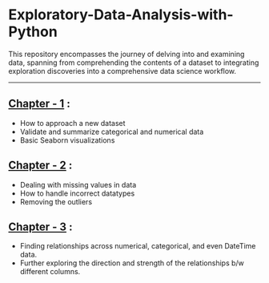 # Exploratory-Data-Analysis-with-Python

This repository encompasses the journey of delving into and examining data, spanning from comprehending the contents of a dataset to integrating exploration discoveries into a comprehensive data science workflow.


-----

## [Chapter - 1](https://github.com/Ravjot03/Exploratory-Data-Analysis-with-Python/blob/main/EDA-Chapter-1.ipynb) :
- How to approach a new dataset
- Validate and summarize categorical and numerical data
- Basic Seaborn visualizations


## [Chapter - 2](https://github.com/Ravjot03/Exploratory-Data-Analysis-with-Python/blob/main/EDA-Chapter-2.ipynb) :
- Dealing with missing values in data
- How to handle incorrect datatypes
- Removing the outliers


## [Chapter - 3](https://github.com/Ravjot03/Exploratory-Data-Analysis-with-Python/blob/main/EDA-Chapter-3.ipynb) :
- Finding relationships across numerical, categorical, and even DateTime data.
- Further exploring the direction and strength of the relationships b/w different columns.

